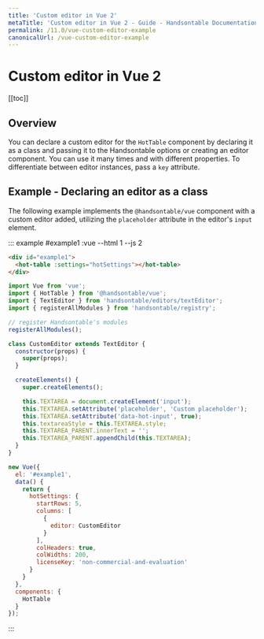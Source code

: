 ```yaml
---
title: 'Custom editor in Vue 2'
metaTitle: 'Custom editor in Vue 2 - Guide - Handsontable Documentation'
permalink: /11.0/vue-custom-editor-example
canonicalUrl: /vue-custom-editor-example
---
```


# Custom editor in Vue 2

[[toc]]

## Overview

You can declare a custom editor for the `HotTable` component by declaring it as a class and passing it to the Handsontable options or creating an editor component. You can use it many times and with different properties. To differentiate between editor instances, pass a `key` attribute.

## Example - Declaring an editor as a class

The following example implements the `@handsontable/vue` component with a custom editor added, utilizing the `placeholder` attribute in the editor's `input` element.

::: example #example1 :vue --html 1 --js 2
```html
<div id="example1">
  <hot-table :settings="hotSettings"></hot-table>
</div>
```
```js
import Vue from 'vue';
import { HotTable } from '@handsontable/vue';
import { TextEditor } from 'handsontable/editors/textEditor';
import { registerAllModules } from 'handsontable/registry';

// register Handsontable's modules
registerAllModules();

class CustomEditor extends TextEditor {
  constructor(props) {
    super(props);
  }

  createElements() {
    super.createElements();

    this.TEXTAREA = document.createElement('input');
    this.TEXTAREA.setAttribute('placeholder', 'Custom placeholder');
    this.TEXTAREA.setAttribute('data-hot-input', true);
    this.textareaStyle = this.TEXTAREA.style;
    this.TEXTAREA_PARENT.innerText = '';
    this.TEXTAREA_PARENT.appendChild(this.TEXTAREA);
  }
}

new Vue({
  el: '#example1',
  data() {
    return {
      hotSettings: {
        startRows: 5,
        columns: [
          {
            editor: CustomEditor
          }
        ],
        colHeaders: true,
        colWidths: 200,
        licenseKey: 'non-commercial-and-evaluation'
      }
    }
  },
  components: {
    HotTable
  }
});
```
:::
